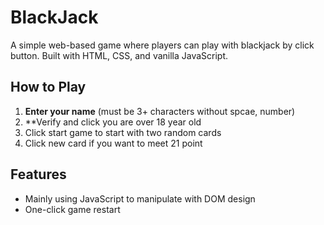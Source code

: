 # BlackJack

A simple web-based game where players can play with blackjack by click button. Built with HTML, CSS, and vanilla JavaScript.

## How to Play
1. **Enter your name** (must be 3+ characters without spcae, number)
2. **Verify and click you are over 18 year old
3. Click start game to start with two random cards
4. Click new card if you want to meet 21 point

## Features

- Mainly using JavaScript to manipulate with DOM design
- One-click game restart


